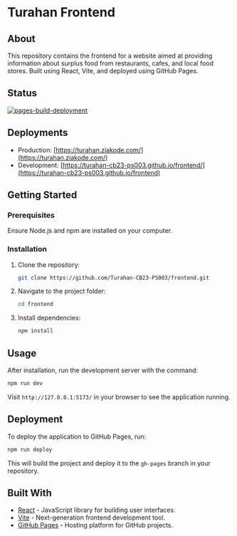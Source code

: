 # Turahan Frontend

## About

This repository contains the frontend for a website aimed at providing information about surplus food from restaurants, cafes, and local food stores. Built using React, Vite, and deployed using GitHub Pages.

## Status
[![pages-build-deployment](https://github.com/Turahan-CB23-PS003/frontend/actions/workflows/pages/pages-build-deployment/badge.svg)](https://github.com/Turahan-CB23-PS003/frontend/actions/workflows/pages/pages-build-deployment)

## Deployments

- Production: [https://turahan.ziakode.com/](https://turahan.ziakode.com/)
- Development: [https://turahan-cb23-ps003.github.io/frontend/](https://turahan-cb23-ps003.github.io/frontend)

## Getting Started

### Prerequisites

Ensure Node.js and npm are installed on your computer.

### Installation

1. Clone the repository:

   ```bash
   git clone https://github.com/Turahan-CB23-PS003/frontend.git
   ```

2. Navigate to the project folder:

   ```bash
   cd frontend
   ```

3. Install dependencies:

   ```bash
   npm install
   ```

## Usage

After installation, run the development server with the command:

```bash
npm run dev
```

Visit `http://127.0.0.1:5173/` in your browser to see the application running.

## Deployment

To deploy the application to GitHub Pages, run:

```bash
npm run deploy
```

This will build the project and deploy it to the `gh-pages` branch in your repository.

## Built With

- [React](https://reactjs.org/) - JavaScript library for building user interfaces.
- [Vite](https://vitejs.dev/) - Next-generation frontend development tool.
- [GitHub Pages](https://pages.github.com/) - Hosting platform for GitHub projects.